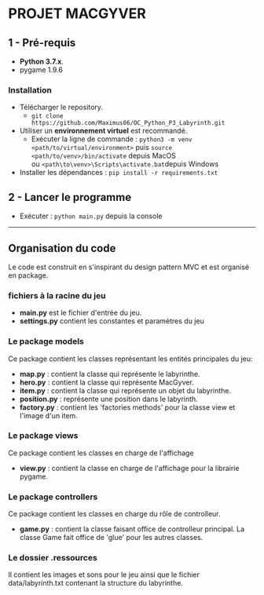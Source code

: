 # PROJET MACGYVER

## 1 - Pré-requis
*  **Python 3.7.x**.
* pygame 1.9.6

### Installation 
* Télécharger le repository.
  - `git clone https://github.com/Maximus06/OC_Python_P3_Labyrinth.git`
* Utiliser un **environnement virtuel** est recommandé.
    * Exécuter la ligne de commande : `python3 -m venv <path/to/virtual/environment>`
    puis `source <path/to/venv>/bin/activate` depuis MacOS  
    ou `<path\to\venv>\Scripts\activate.bat`depuis Windows
* Installer les dépendances : `pip install -r requirements.txt`

## 2 - Lancer le programme 
* Exécuter : `python main.py`  depuis la console

--------

## Organisation du code
Le code est  construit en s'inspirant du design pattern MVC et est organisé en package.

### fichiers à la racine du jeu
* **main.py** est le fichier d'entrée du jeu.
* **settings.py** contient les constantes et paramètres du jeu 

### Le package models
Ce package contient les classes représentant les entités principales du jeu:
* **map.py** : contient la classe qui représente le labyrinthe.
* **hero.py** : contient la classe qui représente MacGyver.
* **item.py** : contient la classe qui représente un objet du labyrinthe.
* **position.py** : représente une position dans le labyrinth.
* **factory.py** : contient les 'factories methods' pour la classe view et l'image d'un item.

### Le package views
Ce package contient les classes en charge de l'affichage
* **view.py** : contient la classe en charge de l'affichage pour la librairie pygame.

### Le package controllers
Ce package contient les classes en charge du rôle de controlleur.
* **game.py** : contient la classe faisant office de controlleur principal. La classe Game fait office de 'glue' pour les autres classes.

### Le dossier .ressources
Il contient les images et sons pour le jeu ainsi que le fichier data/labyrinth.txt contenant la structure du labyrinthe.




